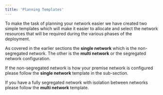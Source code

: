 ```yaml
---
title: 'Planning Templates'
---
```


To make the task of planning your network easier we have created two simple templates
which will make it easier to allocate and select the network resources that will be 
required during the various phases of the deployment.

As covered in the earlier sections the **single network** which is the non-segregated 
network. The other is the **multi network** or the segregated network configuration. 

If the non-segregated network is how your premise network is configured please follow the **single network** template in the sub-section.

If you have a fully segregated network with isolation between networks please follow the 
**multi network** template.

